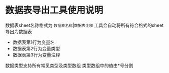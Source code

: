 # 数据表导出工具使用说明

数据表sheet名称格式为 `数据表名称`|`数据表注释`
工具会自动将所有符合格式的sheet导出为数据表

* 数据表第1行为变量名
* 数据表第2行为变量类型
* 数据表第3行为变量注释

数据类型支持所有常见类型及类型数组
类型数组中的值由*号分割

